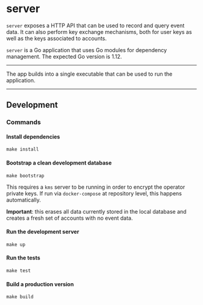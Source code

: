 # server

`server` exposes a HTTP API that can be used to record and query event data. It can also perform key exchange mechanisms, both for user keys as well as the keys associated to accounts.

`server` is a Go application that uses Go modules for dependency management. The expected Go version is 1.12.

---

The app builds into a single executable that can be used to run the application.

---

## Development

### Commands

#### Install dependencies

```
make install
```

#### Bootstrap a clean development database

```
make bootstrap
```

This requires a `kms` server to be running in order to encrypt the operator private keys. If run via `docker-compose` at repository level, this happens automatically.

**Important**: this erases all data currently stored in the local database and creates a fresh set of accounts with no event data.

#### Run the development server

```
make up
```

#### Run the tests

```
make test
```

#### Build a production version

```
make build
```
